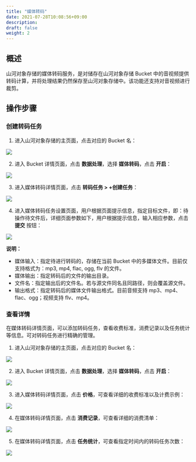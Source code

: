 ```yaml
---
title: "媒体转码"
date: 2021-07-28T10:08:56+09:00
description:
draft: false
weight: 2
---
```


## 概述

山河对象存储的媒体转码服务，是对储存在山河对象存储 Bucket 中的音视频提供转码计算，并将处理结果仍然保存至山河对象存储中。该功能还支持对音视频进行裁剪。

## 操作步骤

### 创建转码任务

1. 进入山河对象存储的主页面，点击对应的 Bucket 名：

 ![](../../_images/console_main.png)

2. 进入 Bucket 详情页面，点击 **数据处理**，选择 **媒体转码**，点击 **开启**：

 ![](../../_images/data_trans1.png)

3. 进入媒体转码详情页面，点击 **转码任务 > +创建任务**：

 ![](../../_images/data_trans2.png)

4. 进入媒体转码任务设置页面，用户根据页面提示信息，指定目标文件，即：待操作待文件后，详细页面参数如下，用户根据提示信息，输入相应参数，点击 **提交** 按钮：

 ![](../../_images/data_trans3.png)

 **说明：**
   - 媒体输入：指定待进行转码的，存储在当前 Bucket 中的多媒体文件。目前仅支持格式为：mp3, mp4, flac, ogg, flv 的文件。
   - 媒体输出：指定转码后的文件的输出目录。
   - 文件名：指定输出后的文件名。若与源文件同名且同路径，则会覆盖源文件。
   - 输出格式：指定转码后的媒体文件输出格式。目前音频支持 mp3、mp4、flac、ogg；视频支持 flv、mp4。

### 查看详情

在媒体转码详情页面，可以添加转码任务，查看收费标准，消费记录以及任务统计等信息。可对转码任务进行精确的管理。

1. 进入山河对象存储的主页面，点击对应的 Bucket 名：

 ![](../../_images/console_main.png)

2. 进入 Bucket 详情页面，点击 **数据处理**，选择 **媒体转码**，点击 **开启**：

 ![](../../_images/data_trans1.png)

3. 进入媒体转码详情页面，点击 **价格**，可查看详细的收费标准以及计费示例：

 ![](../../_images/data_trans4.png)

4. 在媒体转码详情页面，点击 **消费记录**，可查看详细的消费清单：

 ![](../../_images/data_trans5.png)

5. 在媒体转码详情页面，点击 **任务统计**，可查看指定时间内的转码任务次数：

 ![](../../_images/data_trans6.png)

